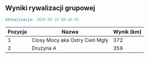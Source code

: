 ## Wyniki rywalizacji grupowej

```markdown
Aktualizacja: 2020-06-10 00:46:45
```

Pozycja | Nazwa | Wynik [km] |
------------ | -------------  | -------------
 1 |Ciosy Mocy aka Ostry Cień Mgły | 372 
 2 |Drużyna A | 359